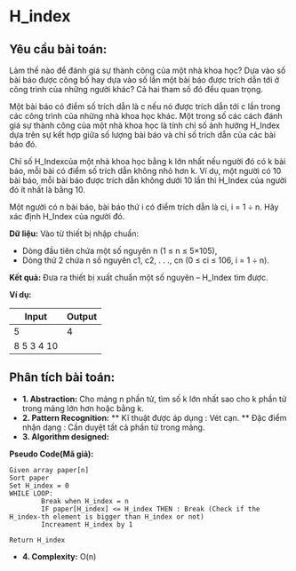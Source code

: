 # H_index

## Yêu cầu bài toán:

Làm thế nào để đánh giá sự thành công của một nhà khoa học?  Dựa vào số bài báo được công bố hay dựa vào số lần một bài báo được trích dẫn tới ở công trình của những người khác? Cả hai tham số đó đều quan trọng.

Một bài báo có điểm số trích dẫn là c nếu nó được trích dẫn tới c lần trong các công trình của những nhà khoa học khác. Một trong số các cách đánh giá sự thành công của một nhà khoa học là tính chỉ số ảnh hưởng H_Index dựa trên sự kết hợp giữa số lượng bài báo và chỉ số trích dẫn của các bài báo đó.

Chỉ số H_Indexcủa một nhà khoa học bằng k lớn nhất nếu người đó có k bài báo, mỗi bài có điểm số trích dẫn không nhỏ hơn k. Ví dụ, một người có 10 bài báo, mỗi bài báo được trích dẫn không dưới 10 lần thì H_Index của người đó ít nhất là bằng 10.

Một người có n bài báo, bài báo thứ i có điểm trích dẫn là ci, i = 1 ÷ n. Hãy xác định H_Index của người đó.

**Dữ liệu:** Vào từ thiết bị nhập chuẩn:

* Dòng đầu tiên chứa một số nguyên n (1 ≤ n ≤ 5×105),
* Dòng thứ 2 chứa n số nguyên c1, c2, . . ., cn (0 ≤ ci ≤ 106, i = 1 ÷ n).

**Kết quả:** Đưa ra thiết bị xuất chuẩn một số nguyên – H_Index tìm được.

**Ví dụ:**

| Input    | Output |
|----------|--------|
|5         | 4      |
|8 5 3 4 10|        |

## Phân tích bài toán:

* **1. Abstraction:** 
Cho mảng n phần tử, tìm số k lớn nhất sao cho k phần tử trong mảng lớn hơn hoặc bằng k.
* **2. Pattern Recognition:**
** Kĩ thuật được áp dụng : Vét cạn.
** Đặc điểm nhận dạng : Cần duyệt tất cả phần tử trong mảng.
* **3. Algorithm designed:**

**Pseudo Code(Mã giả):**

```[python3]
Given array paper[n]
Sort paper
Set H_index = 0
WHILE LOOP:
        Break when H_index = n
        IF paper[H_index] <= H_index THEN : Break (Check if the H_index-th element is bigger than H_index or not)
        Increament H_index by 1
        
Return H_index
```
* **4. Complexity:**
O(n)

        
